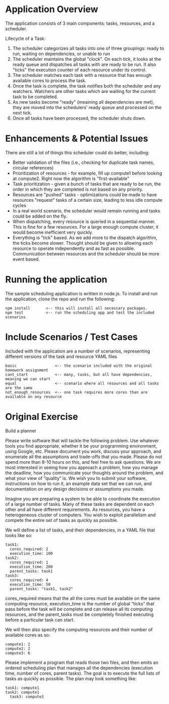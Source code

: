 Application Overview
===

The application consists of 3 main components: tasks, resources, and a scheduler.

Lifecycle of a Task:

1. The scheduler categorizes all tasks into one of three groupings: ready to run, waiting on dependencies, or unable to run
2. The scheduler maintains the global "clock". On each tick, it looks at the ready queue and dispatches all tasks with are ready to be run. It also "ticks" the execution counter of each resource under its control.
3. The scheduler matches each task with a resource that has enough available cores to process the task.
4. Once the task is complete, the task notifies both the scheduler and any watchers. Watchers are other tasks which are waiting for the current task to be completed.
5. As new tasks become "ready" (meaining all dependencies are met), they are moved into the schedulers' ready queue and processed on the next tick.
6. Once all tasks have been processed, the scheduler shuts down.

Enhancements & Potential Issues
===

There are still a lot of things this scheduler could do better, including:

- Better validation of the files (i.e., checking for duplicate task names, circular references)
- Prioritization of resources - for example, fill up compute1 before looking at compute2. Right now the algorithm is "first-available"
- Task prioritization - given a bunch of tasks that are ready to be run, the order in which they are completed is not based on any priority.
- Resources are "pushed" tasks - optimizations could be made to have resources "request" tasks of a certain size, leading to less idle compute cycles
- In a real world scenario, the scheduler would remain running and tasks could be added on the fly.
- When dispatching, every resource is queried in a sequential manner. This is fine for a few resources. For a large enough compute cluster, it would become inefficient very quickly.
- Everything is "tick" based. As we add more to the dispatch algorithm, the ticks become slower. Thought should be given to allowing each resource to operate independently and as fast as possible. Communication between resources and the scheduler should be more event based.


Running the application
===

The sample scheduling application is written in node.js. To install and run the application, clone the repo and run the following:

```
npm install       <-- this will install all necessary packages.
npm test          <-- run the scheduling app and test the included scenarios
```

Include Scenarios / Test Cases
===

Included with the application are a number of scenarios, representing different versions of the task and resource YAML files

```
basic                 <-- the scenario included with the original homework assignment
cant_start            <-- many, tasks, but all have dependencies, meaning we can start
equal                 <-- scenario where all resources and all tasks are the same
not_enough_resources  <-- one task requires more cores than are available on any resource
```

Original Exercise
===

Build a planner

Please write software that will tackle the following problem. Use whatever tools you find appropriate, whether it be your programming environment, using Google, etc. Please document you work, discuss your approach, and enumerate all the assumptions and trade-offs that you made. Please do not spend more than 8-10 hours on this, and feel free to ask questions. We are most interested in seeing how you approach a problem, how you manage the deadline, how you communicate your thoughts around the problem, and what your view of “quality” is. We wish you to submit your software, instructions on how to run it, an example data set that we can run, and documentation on any design decisions or assumptions you made.

Imagine you are preparing a system to be able to coordinate the execution of a large number of tasks. Many of these tasks are dependent on each other and all have different requirements. As resources, you have a heterogeneous cluster of computers. You wish to exploit parallelism and compete the entire set of tasks as quickly as possible.

We will define a list of tasks, and their dependencies, in a YAML file that looks like so:

```
task1:
  cores_required: 2
  execution_time: 100
task2:
  cores_required: 1
  execution_time: 200
  parent_tasks: task1
task3:
  cores_required: 4
  execution_time: 50
  parent_tasks: "task1, task2"
```

cores_required means that the all the cores must be available on the same computing resource, execution_time is the number of global “ticks” that pass before the task will be complete and can release all its computing resources, and the parent_tasks must be completely finished executing before a particular task can start.

We will then also specify the computing resources and their number of available cores as so:

```
compute1: 2
compute2: 2
compute3: 6
```
Please implement a program that reads those two files, and then emits an ordered scheduling plan that manages all the dependencies (execution time, number of cores, parent tasks). The goal is to execute the full lists of tasks as quickly as possible. The plan may look something like:

```
task1: compute1
task2: compute1
￼￼task3: compute3
```

